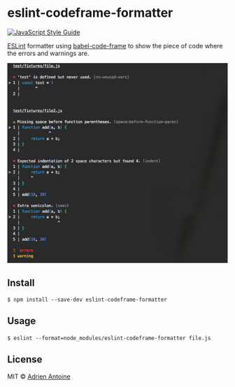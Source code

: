 # eslint-codeframe-formatter

[![JavaScript Style Guide](https://cdn.rawgit.com/feross/standard/master/badge.svg)](https://github.com/feross/standard)

[ESLint](http://eslint.org/) formatter using [babel-code-frame](https://www.npmjs.com/package/babel-code-frame) to show the piece of code where the errors and warnings are.

![](screenshot.png)


## Install

```console
$ npm install --save-dev eslint-codeframe-formatter
```

## Usage

```
$ eslint --format=node_modules/eslint-codeframe-formatter file.js
```

## License

MIT © [Adrien Antoine](https://adriantoine.com)
